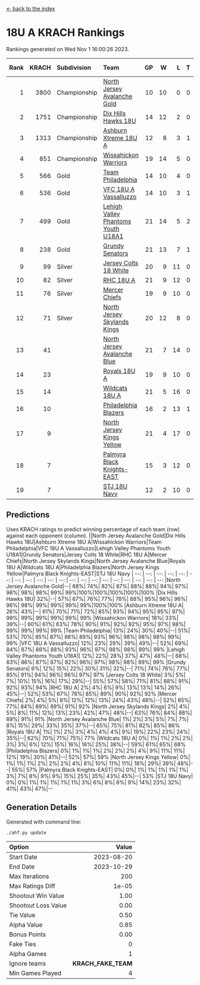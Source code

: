 [<- back to the index](readme.md)
# 18U A KRACH Rankings
Rankings generated on Wed Nov  1 16:00:26 2023.

Rank|KRACH|Subdivision|Team|GP|W|L|T|OTW|OTL|SoS|Exp Wins|Win Diff
---:|---:|:---|:---|---:|---:|---:|---:|---:|---:|---:|---:|---:
1|3800|Championship|[North Jersey Avalanche Gold](https://gamesheetstats.com/seasons/3659/teams/140737/schedule)|10|10|0|0|0|0|55|10.8|-0.0
2|1751|Championship|[Dix Hills Hawks 18U](https://gamesheetstats.com/seasons/3659/teams/140731/schedule)|14|12|2|0|1|0|354|12.9|0.0
3|1313|Championship|[Ashburn Xtreme 18U A](https://gamesheetstats.com/seasons/3659/teams/140730/schedule)|12|8|3|1|1|0|597|9.4|0.0
4|851|Championship|[Wissahickon Warriors](https://gamesheetstats.com/seasons/3659/teams/140748/schedule)|19|14|5|0|0|0|492|14.9|0.0
5|566|Gold|[Team Philadelphia](https://gamesheetstats.com/seasons/3659/teams/140745/schedule)|14|10|4|0|0|0|478|10.9|0.0
6|536|Gold|[VFC 18U A Vassalluzzo](https://gamesheetstats.com/seasons/3659/teams/140746/schedule)|14|10|3|1|2|1|315|11.4|0.0
7|499|Gold|[Lehigh Valley Phantoms Youth U18A1](https://gamesheetstats.com/seasons/3659/teams/140734/schedule)|21|14|5|2|0|0|373|15.9|0.0
8|238|Gold|[Grundy Senators](https://gamesheetstats.com/seasons/3659/teams/140732/schedule)|21|13|7|1|0|0|334|14.4|0.0
9|99|Silver|[Jersey Colts 18 White](https://gamesheetstats.com/seasons/3659/teams/140733/schedule)|20|9|11|0|0|2|624|9.9|0.0
10|82|Silver|[RHC 18U A](https://gamesheetstats.com/seasons/3659/teams/140742/schedule)|21|9|12|0|0|1|377|9.9|0.0
11|76|Silver|[Mercer Chiefs](https://gamesheetstats.com/seasons/3659/teams/140735/schedule)|19|9|10|0|0|1|522|9.9|0.0
12|71|Silver|[North Jersey Skylands Kings](https://gamesheetstats.com/seasons/3659/teams/140739/schedule)|20|12|8|0|1|1|651|12.9|0.0
13|41||[North Jersey Avalanche Blue](https://gamesheetstats.com/seasons/3659/teams/140736/schedule)|21|7|14|0|0|0|340|7.9|0.0
14|23||[Royals 18U A](https://gamesheetstats.com/seasons/3659/teams/140743/schedule)|19|9|10|0|1|0|161|9.9|0.0
15|14||[Wildcats 18U A](https://gamesheetstats.com/seasons/3659/teams/140747/schedule)|21|5|16|0|0|1|469|5.9|0.0
16|10||[Philadelphia Blazers](https://gamesheetstats.com/seasons/3659/teams/140741/schedule)|16|2|13|1|0|2|296|3.4|0.0
17|9||[North Jersey Kings Yellow](https://gamesheetstats.com/seasons/3659/teams/140738/schedule)|21|4|17|0|1|0|319|4.9|0.0
18|7||[Palmyra Black Knights-EAST](https://gamesheetstats.com/seasons/3659/teams/140740/schedule)|15|3|12|0|2|0|184|3.9|0.0
19|7||[STJ 18U Navy](https://gamesheetstats.com/seasons/3659/teams/140744/schedule)|12|2|10|0|0|0|126|2.9|0.0

## Predictions
Uses KRACH ratings to predict winning percentage of each team (row) against each opponent (column).
||North Jersey Avalanche Gold|Dix Hills Hawks 18U|Ashburn Xtreme 18U A|Wissahickon Warriors|Team Philadelphia|VFC 18U A Vassalluzzo|Lehigh Valley Phantoms Youth U18A1|Grundy Senators|Jersey Colts 18 White|RHC 18U A|Mercer Chiefs|North Jersey Skylands Kings|North Jersey Avalanche Blue|Royals 18U A|Wildcats 18U A|Philadelphia Blazers|North Jersey Kings Yellow|Palmyra Black Knights-EAST|STJ 18U Navy
| --: | --: | --: | --: | --: | --: | --: | --: | --: | --: | --: | --: | --: | --: | --: | --: | --: | --: | --: | --: 
|North Jersey Avalanche Gold|--| 68%| 74%| 82%| 87%| 88%| 88%| 94%| 97%| 98%| 98%| 98%| 99%| 99%|100%|100%|100%|100%|100%
|Dix Hills Hawks 18U| 32%|--| 57%| 67%| 76%| 77%| 78%| 88%| 95%| 96%| 96%| 96%| 98%| 99%| 99%| 99%| 99%|100%|100%
|Ashburn Xtreme 18U A| 26%| 43%|--| 61%| 70%| 71%| 72%| 85%| 93%| 94%| 95%| 95%| 97%| 98%| 99%| 99%| 99%| 99%| 99%
|Wissahickon Warriors| 18%| 33%| 39%|--| 60%| 61%| 63%| 78%| 90%| 91%| 92%| 92%| 95%| 97%| 98%| 99%| 99%| 99%| 99%
|Team Philadelphia| 13%| 24%| 30%| 40%|--| 51%| 53%| 70%| 85%| 87%| 88%| 89%| 93%| 96%| 98%| 98%| 98%| 99%| 99%
|VFC 18U A Vassalluzzo| 12%| 23%| 29%| 39%| 49%|--| 52%| 69%| 84%| 87%| 88%| 88%| 93%| 96%| 97%| 98%| 98%| 99%| 99%
|Lehigh Valley Phantoms Youth U18A1| 12%| 22%| 28%| 37%| 47%| 48%|--| 68%| 83%| 86%| 87%| 87%| 92%| 96%| 97%| 98%| 98%| 99%| 99%
|Grundy Senators|  6%| 12%| 15%| 22%| 30%| 31%| 32%|--| 71%| 74%| 76%| 77%| 85%| 91%| 94%| 96%| 96%| 97%| 97%
|Jersey Colts 18 White|  3%|  5%|  7%| 10%| 15%| 16%| 17%| 29%|--| 55%| 57%| 58%| 71%| 81%| 88%| 91%| 92%| 93%| 94%
|RHC 18U A|  2%|  4%|  6%|  9%| 13%| 13%| 14%| 26%| 45%|--| 52%| 53%| 67%| 78%| 85%| 89%| 90%| 92%| 92%
|Mercer Chiefs|  2%|  4%|  5%|  8%| 12%| 12%| 13%| 24%| 43%| 48%|--| 52%| 65%| 77%| 84%| 89%| 89%| 91%| 92%
|North Jersey Skylands Kings|  2%|  4%|  5%|  8%| 11%| 12%| 13%| 23%| 42%| 47%| 48%|--| 63%| 76%| 84%| 88%| 89%| 91%| 91%
|North Jersey Avalanche Blue|  1%|  2%|  3%|  5%|  7%|  7%|  8%| 15%| 29%| 33%| 35%| 37%|--| 65%| 75%| 81%| 82%| 85%| 86%
|Royals 18U A|  1%|  1%|  2%|  3%|  4%|  4%|  4%|  9%| 19%| 22%| 23%| 24%| 35%|--| 62%| 70%| 71%| 75%| 77%
|Wildcats 18U A|  0%|  1%|  1%|  2%|  2%|  3%|  3%|  6%| 12%| 15%| 16%| 16%| 25%| 38%|--| 59%| 61%| 65%| 68%
|Philadelphia Blazers|  0%|  1%|  1%|  1%|  2%|  2%|  2%|  4%|  9%| 11%| 11%| 12%| 19%| 30%| 41%|--| 52%| 57%| 59%
|North Jersey Kings Yellow|  0%|  1%|  1%|  1%|  2%|  2%|  2%|  4%|  8%| 10%| 11%| 11%| 18%| 29%| 39%| 48%|--| 55%| 57%
|Palmyra Black Knights-EAST|  0%|  0%|  1%|  1%|  1%|  1%|  1%|  3%|  7%|  8%|  9%|  9%| 15%| 25%| 35%| 43%| 45%|--| 53%
|STJ 18U Navy|  0%|  0%|  1%|  1%|  1%|  1%|  1%|  3%|  6%|  8%|  8%|  9%| 14%| 23%| 32%| 41%| 43%| 47%|--

## Generation Details

Generated with command line:
```
./ahf.py update
```

| Option | Value |
| :----- | ----: |
| Start Date | 2023-08-20 |
| End Date | 2023-10-29 |
| Max Iterations | 200 |
| Max Ratings Diff | 1e-05 |
| Shootout Win Value | 1.00 |
| Shootout Loss Value | 0.00 |
| Tie Value | 0.50 |
| Alpha Value | 0.85 |
| Bonus Points | 0.00 |
| Fake Ties | 0 |
| Alpha Games | 1 |
| Ignore teams | __KRACH_FAKE_TEAM__ |
| Min Games Played | 4 |

